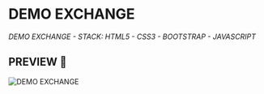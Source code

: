 # DEMO EXCHANGE
_DEMO EXCHANGE - STACK: HTML5 - CSS3 - BOOTSTRAP - JAVASCRIPT_

## PREVIEW 🚀

![DEMO EXCHANGE](https://i.imgur.com/rlcGzJX.png)
